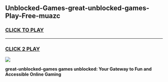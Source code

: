 
## Unblocked-Games-great-unblocked-games-Play-Free-muazc
<h3>
<a href="https://premium76.site?title=great-unblocked-games&ref=10A">CLICK TO PLAY</a></h3>
<hr>

<h3>
<a href="https://premium76.site?title=great-unblocked-games&ref=10A">CLICK 2 PLAY</a>
  
</h3>

<a href="https://premium76.site?title=great-unblocked-games&ref=10A"><img src="https://clearcache.store/games.png"></a>


**great-unblocked-games games unblocked: Your Gateway to Fun and Accessible Online Gaming**
